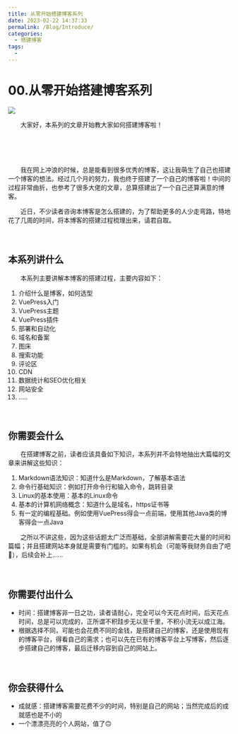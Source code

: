 ```yaml
---
title: 从零开始搭建博客系列
date: 2023-02-22 14:37:33
permalink: /Blog/Introduce/
categories:
  - 搭建博客
tags:
  - 
---
```


# 00.从零开始搭建博客系列

![](https://image.peterjxl.com/blog/168.jpg)


　　大家好，本系列的文章开始教大家如何搭建博客啦！

　　‍
<!-- more -->
　　‍

　　我在网上冲浪的时候，总是能看到很多优秀的博客，这让我萌生了自己也搭建一个博客的想法。经过几个月的努力，我也终于搭建了一个自己的博客啦！中间的过程非常曲折，也参考了很多大佬的文章，总算搭建出了一个自己还算满意的博客。

　　近日，不少读者咨询本博客是怎么搭建的，为了帮助更多的人少走弯路，特地花了几周的时间，将本博客的搭建过程梳理出来，请君自取。

　　‍

## 本系列讲什么

　　本系列主要讲解本博客的搭建过程，主要内容如下：

1. 介绍什么是博客，如何选型
2. VuePress入门
3. VuePress主题
4. VuePress插件
5. 部署和自动化
6. 域名和备案
7. 图床
8. 搜索功能
9. 评论区
10. CDN
11. 数据统计和SEO优化相关
12. 网站安全
13. .....

　　‍

## 你需要会什么

　　在搭建博客之前，读者应该具备如下知识，本系列并不会特地抽出大篇幅的文章来讲解这些知识：

1. Markdown语法知识：知道什么是Markdown，了解基本语法
2. 命令行基础知识：例如打开命令行和输入命令，跳转目录
3. Linux的基本使用：基本的Linux命令
4. 基本的计算机网络概念：知道什么是域名，https证书等
5. 有一定的编程基础。例如使用VuePress得会一点前端，使用其他Java类的博客得会一点Java

　　之所以不讲这些，因为这些话题太广泛而基础，全部讲解需要花大量的时间和篇幅；并且搭建网站本身就是需要有门槛的。如果有机会（可能等我财务自由了吧🤔），后续会补上……

　　‍

## 你需要付出什么

* 时间：搭建博客非一日之功，读者请耐心，完全可以今天花点时间，后天花点时间，总是可以完成的，正所谓不积跬步无以至千里，不积小流无以成江海。
* 根据选择不同，可能也会花费不同的金钱，是搭建自己的博客，还是使用现有的博客平台，得看自己的需求；也可以先在已有的博客平台上写博客，然后逐步搭建自己的博客，最后迁移内容到自己的网站上。

　　‍

## 你会获得什么

* 成就感：搭建博客需要花费不少的时间，特别是自己的网站；当然完成后的成就感也是不小的
* 一个漂漂亮亮的个人网站，值了🙃
